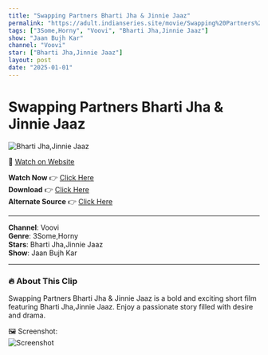 ```yaml
---
title: "Swapping Partners Bharti Jha & Jinnie Jaaz"
permalink: "https://adult.indianseries.site/movie/Swapping%20Partners%20Bharti%20Jha%20%26%20Jinnie%20Jaaz"
tags: ["3Some,Horny", "Voovi", "Bharti Jha,Jinnie Jaaz"]
show: "Jaan Bujh Kar"
channel: "Voovi"
star: ["Bharti Jha,Jinnie Jaaz"]
layout: post
date: "2025-01-01"
---
```


# Swapping Partners Bharti Jha & Jinnie Jaaz

![Bharti Jha,Jinnie Jaaz](https://shorts.desisins.com/wp-content/uploads/2024/11/Jaan-Bujh-Kar-Voovi-Bharti-Jha-Jinnie-Jaaz-DesiSins.com_.jpg)

🔗 [Watch on Website](https://adult.indianseries.site/movie/Swapping%20Partners%20Bharti%20Jha%20%26%20Jinnie%20Jaaz)

**Watch Now** 👉 [Click Here](https://adult.indianseries.site/movie/Swapping%20Partners%20Bharti%20Jha%20%26%20Jinnie%20Jaaz)  
**Download** 👉 [Click Here](https://adult.indianseries.site/movie/Swapping%20Partners%20Bharti%20Jha%20%26%20Jinnie%20Jaaz)  
**Alternate Source** 👉 [Click Here](https://adult.indianseries.site/movie/Swapping%20Partners%20Bharti%20Jha%20%26%20Jinnie%20Jaaz)

---

**Channel**: Voovi  
**Genre**: 3Some,Horny  
**Stars**: Bharti Jha,Jinnie Jaaz  
**Show**: Jaan Bujh Kar

---

### 🔥 About This Clip

Swapping Partners Bharti Jha & Jinnie Jaaz is a bold and exciting short film featuring Bharti Jha,Jinnie Jaaz. Enjoy a passionate story filled with desire and drama.
 
🖼️ Screenshot:  
![Screenshot](https://shorts.desisins.com/wp-content/uploads/2024/11/Jaan-Bujh-Kar-Voovi-Bharti-Jha-Jinnie-Jaaz-DesiSins.com_.jpg)
